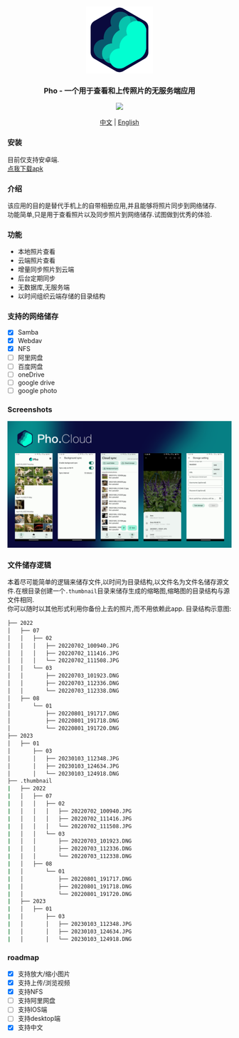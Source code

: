 <br/><br/><p align="center">
<img src="assets/icon/pho_icon.png" width="150">
</p>
<h3 align="center">
Pho - 一个用于查看和上传照片的无服务端应用
</h3>
<p align="center">
  <img src="https://github.com/fregie/pho/actions/workflows/go_test.yml/badge.svg">
</p>
<p align="center">
  <a href="README.md">中文</a> | <a href="README_EN.md">English</a>
</p>

### 安装
目前仅支持安卓端.  
[点我下载apk](https://github.com/fregie/pho/releases)

### 介绍
该应用的目的是替代手机上的自带相册应用,并且能够将照片同步到网络储存.  
功能简单,只是用于查看照片以及同步照片到网络储存.试图做到优秀的体验.

### 功能
* 本地照片查看
* 云端照片查看
* 增量同步照片到云端
* 后台定期同步
* 无数据库,无服务端
* 以时间组织云端存储的目录结构

### 支持的网络储存
- [x] Samba
- [x] Webdav
- [x] NFS
- [ ] 阿里网盘
- [ ] 百度网盘
- [ ] oneDrive
- [ ] google drive
- [ ] google photo

### Screenshots
<p align="left">
<img src="assets/screenshot/Screenshots.png" >
</p>


### 文件储存逻辑
本着尽可能简单的逻辑来储存文件,以时间为目录结构,以文件名为文件名储存源文件.在根目录创建一个`.thumbnail`目录来储存生成的缩略图,缩略图的目录结构与源文件相同.  
你可以随时以其他形式利用你备份上去的照片,而不用依赖此app.
目录结构示意图:
```bash
├── 2022
│   ├── 07
│   │   ├── 02
│   │   │   ├── 20220702_100940.JPG
│   │   │   ├── 20220702_111416.JPG
│   │   │   └── 20220702_111508.JPG
│   │   └── 03
│   │       ├── 20220703_101923.DNG
│   │       ├── 20220703_112336.DNG
│   │       └── 20220703_112338.DNG
│   ├── 08
│       └── 01
│           ├── 20220801_191717.DNG
│           ├── 20220801_191718.DNG
│           └── 20220801_191720.DNG
├── 2023
│   ├── 01
│       ├── 03
│       │   ├── 20230103_112348.JPG
│       │   ├── 20230103_124634.JPG
│       │   └── 20230103_124918.DNG
├── .thumbnail
|   ├── 2022
|   │   ├── 07
|   │   │   ├── 02
|   │   │   │   ├── 20220702_100940.JPG
|   │   │   │   ├── 20220702_111416.JPG
|   │   │   │   └── 20220702_111508.JPG
|   │   │   └── 03
|   │   │       ├── 20220703_101923.DNG
|   │   │       ├── 20220703_112336.DNG
|   │   │       └── 20220703_112338.DNG
|   │   ├── 08
|   │       └── 01
|   │           ├── 20220801_191717.DNG
|   │           ├── 20220801_191718.DNG
|   │           └── 20220801_191720.DNG
|   ├── 2023
|   │   ├── 01
|   │       ├── 03
|   │       │   ├── 20230103_112348.JPG
|   │       │   ├── 20230103_124634.JPG
|   │       │   └── 20230103_124918.DNG
```

### roadmap
- [x] 支持放大/缩小图片
- [x] 支持上传/浏览视频
- [x] 支持NFS
- [ ] 支持阿里网盘
- [ ] 支持IOS端
- [ ] 支持desktop端
- [x] 支持中文